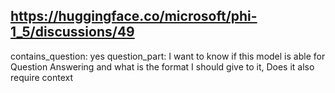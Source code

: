 ## https://huggingface.co/microsoft/phi-1_5/discussions/49

contains_question: yes
question_part: I want to know if this model is able for Question Answering and what is the format I should give to it, Does it also require context
